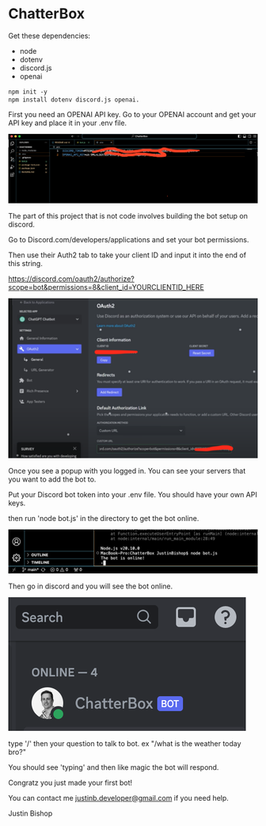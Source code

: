 # ChatterBox

Get these dependencies:  
- node  
- dotenv  
- discord.js  
- openai  

``` <bash>
npm init -y  
npm install dotenv discord.js openai.
```

First you need an OPENAI API key. Go to your OPENAI account and get your API key and place it in your .env file.  

![keys](pics/2.png)

The part of this project that is not code involves building the bot setup on discord.  

Go to Discord.com/developers/applications and set your bot permissions.  

Then use their Auth2 tab to take your client ID and input it into the end of this string.  

https://discord.com/oauth2/authorize?scope=bot&permissions=8&client_id=YOURCLIENTID_HERE  

![add bot](pics/1.png)

Once you see a popup with you logged in. You can see your servers that you want to add the bot to.  

Put your Discord bot token into your .env file. You should have your own API keys.  

then run 'node bot.js' in the directory to get the bot online.  

![add bot](pics/3.png)

Then go in discord and you will see the bot online.  

![online](pics/4.png)

type '/' then your question to talk to bot. ex "/what is the weather today bro?"

You should see 'typing' and then like magic the bot will respond.

Congratz you just made your first bot!

You can contact me justinb.developer@gmail.com if you need help.

Justin Bishop
